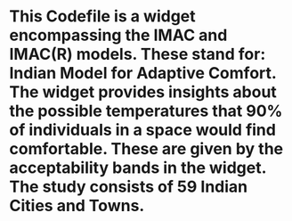 # This Codefile is a widget encompassing the IMAC and IMAC(R) models. These stand for: Indian Model for Adaptive Comfort. The widget provides insights about the possible temperatures that 90% of individuals in a space would find comfortable. These are given by the acceptability bands in the widget. The study consists of 59 Indian Cities and Towns. 

